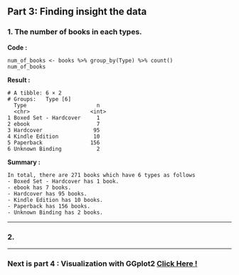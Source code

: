 ## Part 3: Finding insight the data

### 1. The number of books in each types.
**Code :**
```
num_of_books <- books %>% group_by(Type) %>% count()
num_of_books
```

**Result :**
```
# A tibble: 6 × 2
# Groups:   Type [6]
  Type                      n
  <chr>                   <int>
1 Boxed Set - Hardcover     1
2 ebook                     7
3 Hardcover                95
4 Kindle Edition           10
5 Paperback               156
6 Unknown Binding           2
```

**Summary :**
```
In total, there are 271 books which have 6 types as follows 
- Boxed Set - Hardcover has 1 book. 
- ebook has 7 books. 
- Hardcover has 95 books.
- Kindle Edition has 10 books.
- Paperback has 156 books.
- Unknown Binding has 2 books.
```
---

### 2.

---

### Next is part 4 : Visualization with GGplot2 [Click Here !](https://github.com/sit-2021-int214/021-Worldwide-Blockbusters-2019-1977/blob/main/assignment/HW04/HW04_63130500159/data_viz.md)
